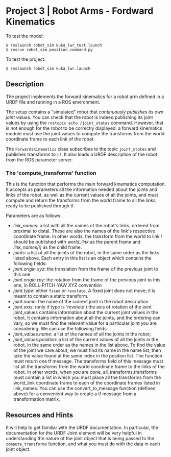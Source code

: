 # Project 3 | Robot Arms - Fordward Kinematics

To test the model:
```
$ roslaunch robot_sim kuka_lwr_test.launch
$ rosrun robot_sim position_command.py
```

To test the project:
```
$ roslaunch robot_sim kuka_lwr.launch
```

## Description

The project implements the forward kinematics for a robot arm defined in a URDF file and running in a ROS environment.

The setup contains a "simulated" robot that _continuously publishes its own joint values_. You can check that the robot is indeed publishing its joint values by using the `rostopic echo /joint_states` command. However, that is not enough for the robot to be correctly displayed: a forward kinematics module must use the joint values to compute the transforms from the world coordinate frame to each link of the robot.

The `ForwardsKinematics` class subscribes to the topic `joint_states` and publishes transforms to `tf`. It also loads a URDF description of the robot from the ROS parameter server.

### The 'compute_transforms' function

This is the function that performs the main forward kinematics computation. It accepts as parameters all the information needed about the joints and links of the robot, as well as the current values of all the joints, and must compute and return the transforms from the world frame to all the links, ready to be published through tf.

Parameters are as follows:

- _link_names_: a list with all the names of the robot's links, ordered from proximal to distal. These are also the names of the link's respective coordinate frame. In other words, the transform from the world to link _i_ should be published with _world_link_ as the parent frame and _link_names[i]_ as the child frame.    
- _joints_: a list of all the joints of the robot, in the same order as the links listed above. Each entry in this list is an object which contains the following fields:
- _joint.origin.xyz_: the translation from the frame of the previous joint to this one
- _joint.origin.rpy_: the rotation from the frame of the previous joint to this one, in ROLL-PITCH-YAW XYZ convention
- _joint.type_: either `fixed` or `revolute`. A fixed joint does not move; it is meant to contain a static transform. 
- _joint.name_: the name of the current joint in the robot description
- _joint.axis_: (only if type is 'revolute') the axis of rotation of the joint
joint_values contains information about the current joint values in the robot. It contains information about all the joints, and the ordering can vary, so we must find the relevant value  for a particular joint you are considering. We can use the following fields:
- _joint_values.name_: a list of the names of all the joints in the robot;
- _joint_values.position_: a list of the current values of all the joints in the robot, in the same order as the names in the list above. To find the value of the joint we care about, we must find its name in the name list, then take the value found at the same index in the position list.
The function must return one tf message. The transforms field of this message must list all the transforms from the world coordinate frame to the links of the robot. In other words, when you are done, all_transforms.transforms must contain a list in which you must place all the transforms from the world_link coordinate frame to each of the coordinate frames listed in link_names. You can use the convert_to_message function (defined above) for a convenient way to create a tf message from a transformation matrix.

## Resources and Hints

It will help to get familiar with  the URDF documentation. In particular, the documentation for the URDF Joint element will be very helpful in understanding the nature of the joint object that is being passed to the `compute_transforms` function, and what you must do with the data in each joint object.